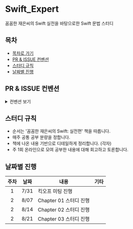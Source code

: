 # Swift_Expert
꼼꼼한 재은씨의 Swift 실전을 바탕으로한 Swift 문법 스터디

## 목차
- [목차로 가기](Contents/README.md)
- [PR & ISSUE 컨벤션](#pr--issue-컨벤션)
- [스터디 규칙](#스터디-규칙)
- [날짜별 진행](#날짜별-진행)

## PR & ISSUE 컨벤션

<details> 

  <summary> 컨벤션 보기 </summary>  


## PR 컨벤션
### 키워드
```
- DOCS : README 수정
- ADD : 새로운 내용 추가
- MOD : 이미 추가된 내용 수정
- DEL : 기존 내용 삭제
```

### 작성 방법 및 예시
- 키워드는 위의 제시된 것과 정확히 동일하게 작성합니다.
- 내용은 짧고 명시적으로 작성합니다.
- ':'의 앞 뒤로 공백을 하나 둡니다.

```
// 작성 방법 (내용은 짧고 명시적으로 작성)
[키워드] 파일명 : 내용

// 작성 예시
[DOCS] README.md : readme 수정
```

## ISSUE 컨벤션
### 키워드
```
- Swift : Swift 문법 관련 질의
- iOS : iOS 관련 질의
- CS : 기타 컴퓨터 사이언스 관련 질의
- UI : UI와 관련된 질의(AutoLayout, Custom UI, Storyboard ...)
- ST : Small Talk의 줄임말. 기타 자유롭게 하고 싶은 질문
```

### 작성 방법 및 예시
- 키워드는 위의 제시된 것과 정확히 동일하게 작성합니다.
- 내용은 짧고 명시적으로 작성합니다.
- '|' 과 ':'의 앞 뒤로 공백을 하나 둡니다.
```
// 작성 방법
[키워드] : 내용

// 작성 예시
[Swift] : Enum의 associate type 관련 질문
```

</details>


## 스터디 규칙
- 순서는 '꼼꼼한 재은씨의 Swift: 실전편' 책을 따릅니다.
- 매주 공통 공부 분량을 정합니다.
- 책에 나온 내용 기반으로 디테일하게 정리합니다. (각자)
- 주 1회 온라인으로 모여 공부한 내용에 대해 회고하고 토론합니다.


## 날짜별 진행
|주차|날짜|내용|기타|
|:---:|:---:|---|---|
|1 |7/31|킥오프 미팅 진행||
|2 |8/07|Chapter 01 스터디 진행||
|2 |8/14|Chapter 02 스터디 진행||
|2 |8/21|Chapter 03 스터디 진행||

